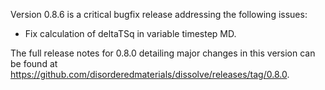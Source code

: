 Version 0.8.6 is a critical bugfix release addressing the following issues:

- Fix calculation of deltaTSq in variable timestep MD.

The full release notes for 0.8.0 detailing major changes in this version can be found at https://github.com/disorderedmaterials/dissolve/releases/tag/0.8.0.
